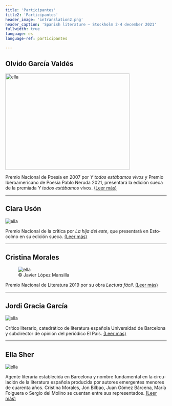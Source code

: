 ```yaml
---
title: 'Participantes'
title2: 'Participantes'
header_image: 'intranslation2.png'
header_caption: 'Spanish literature – Stockholm 2-4 december 2021'
fullwidth: true
language: es
language-ref: participantes

---
```


<!--more-->


<div class="participante2">
    <div class="nombre2"><h2 >Olvido García Valdés</h2></div>    
    <div class="foto-cont2"><img class="" src="{{'/images/Olvido_Garcia_Valdes.jpg' | relative_url }}" height="301" width="388" alt="ella" /></div>
    <div class="text2 esp" lang="es">
        <p>Premio Nacional de Poesía en 2007 por <em>Y todos estábamos vivos</em> y Premio Iberoamericano de Poesía Pablo Neruda 2021, presentará la edición sueca de la premiada <em>Y todos estábamos vivos</em>.  <span class="leer-mas2"><a href="{{ '/bio_olvido_g_v/' | absolute_url }}">(Leer más)</a></span></p>      
    </div>
</div>

<hr class="separador"/>

<div class="participante2">
    <div class="nombre2"><h2>Clara Usón</h2></div>
    <div class="foto-cont2"><img class="fot" src="{{'/images/Clara_Uson.jpg' | relative_url }}" alt="ella" /></div>
    <div class="text2 esp" lang="es">
        <p>Premio Nacional de la crítica por <em>La hija del este</em>, que presentará en Estocolmo en su edición sueca. <span class="leer-mas2"><a href="{{ '/bio_clara_uson/' | absolute_url }}">(Leer más)</a></span></p>
    </div>
</div>

<hr class="separador"/>

<div class="participante2">
    <div class="nombre2"><h2>Cristina Morales</h2></div>
    <figure class="foto-cont2"><img class="fot" src="{{'/images/Cristina_Morales.jpg' | relative_url }}" alt="ella" /> 
        <figcaption>© Javier López Mansilla</figcaption>
    </figure>
    <div class="text2 esp" lang="es">
        <p>Premio Nacional de Literatura 2019 por su obra <em>Lectura fácil</em>. <span class="leer-mas2"><a href="{{ '/bio_olvido_g_v/' | absolute_url }}">(Leer más)</a></span></p>
    </div>
</div>

<hr class="separador"/>

<div class="participante2">
    <div class="nombre2"><h2>Jordi Gracia García</h2></div>
    <div class="foto-cont2"><img class="fot" src="{{'/images/Jordi_Gracia.jpg' | relative_url }}" alt="ella" /></div>
    <div class="text2 esp" lang="es">
        <p>Crítico literario, catedrático de literatura española Universidad de Barcelona y subdirector de opinión del periódico El País. <span class="leer-mas2"><a href="{{ '/bio_olvido_g_v/' | absolute_url }}">(Leer más)</a></span></p>
    </div>
</div>

<hr class="separador"/>


<div class="participante2">
    <div class="nombre2"><h2>Ella Sher</h2></div>
    <div class="foto-cont2"><img class="fot" src="{{'/images/Ella_Sher.jpeg' | relative_url }}" alt="ella" /></div>
    <div class="text2 esp" lang="es">
        <p>Agente literaria establecida en Barcelona y nombre fundamental en la circulación de la literatura española producida por autores emergentes menores de cuarenta años. Cristina Morales, Jon Bilbao, Juan Gómez Bárcena, María Folguera o Sergio del Molino se cuentan entre sus representados. <span class="leer-mas2"><a href="{{ '/bio_olvido_g_v/' | absolute_url }}">(Leer más)</a></span></p>
    </div>
</div>

